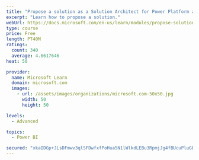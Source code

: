 ```yaml
---
title: "Propose a solution as a Solution Architect for Power Platform and Dynamics 365"
excerpt: "Learn how to propose a solution."
webUrl: https://docs.microsoft.com/en-us/learn/modules/propose-solution/
type: course
price: Free
length: PT40M
ratings:
  count: 340
  average: 4.6617646
heat: 50

provider:
  name: Microsoft Learn
  domain: microsoft.com
  images:
    - url: /assets/images/organizations/microsoft.com-50x50.jpg
      width: 50
      height: 50

levels:
  - Advanced

topics:
  - Power BI

secured: "xkaIDGp+JLsDFmwv3qlSFDwfxfPoHua5N1lWlkdLEBu3RpmjJg4fBUcuPluGbpviRQo+X77HqsIWP5wN1ie3VqEN2SUQMpbcAMXyD1a8EX8X2pafkZx+lVTAQqE7/tXQTNvMp5uwM01TrNeX17+CGVsHQiNJDykibkUPeHo5pDKMD/G/naS0PWoz9ziR5eEHkPuacDdCtwiaLHRxozAoOwPneFCydt9YQSen7J4Zokc2436ABS1S+37fMBeOuxBWIVHBiG7/EKdeZJnRdn1uImCTIqG8TUdOpvmB2GQIWMGruJIifIRqWoUdrye9W23C2EmQqQOyaqfqca+KC21q9R+Ee3Gtf8Qb2Ekry+aURp6VDb9duEYQl21TqzG6aLaAT7IwTM74DUjyo5OgBmN9eJkHJ3TXMpNB++R5c+kUYEw=;AMXNuMZbLcTKllbMIrJoWA=="
---
```


